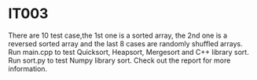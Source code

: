# IT003
There are 10 test case,the 1st one is a sorted array, the 2nd one is a reversed sorted array and the last 8 cases are randomly shuffled arrays.
Run main.cpp to test Quicksort, Heapsort, Mergesort and C++ library sort.
Run sort.py to test Numpy library sort.
Check out the report for more information.
